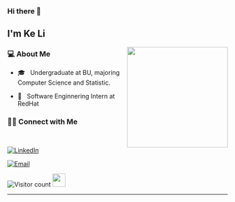 ### Hi there 👋<h2> I'm Ke Li</h2>

<img align='right' src="https://media.giphy.com/media/M9gbBd9nbDrOTu1Mqx/giphy.gif" width="230">

<h3> 💻 About Me </h3>



- 🎓 &nbsp; Undergraduate at BU, majoring Computer Science and Statistic.

- 🌱 &nbsp; Software Enginnering Intern at RedHat



<h3> 🤝🏻 Connect with Me </h3>

<br>



<p align="center">

<a href="https://www.linkedin.com/in/ke-li-740ba3225/"><img alt="LinkedIn" src="https://img.shields.io/badge/LinkedIn-KeLi-blue?style=flat-square&logo=linkedin"></a>

<a href="mailto:likelike101101@gmail.com"><img alt="Email" src="https://img.shields.io/badge/Email-likelike101101@gmail.com-blue?style=flat-square&logo=gmail"></a>

</p>


![Visitor count](https://visitor-badge.laobi.icu/badge?page_id=like101101.like101101)   <img src="https://media.giphy.com/media/dxn6fRlTIShoeBr69N/giphy.gif" width="30">

<hr>


